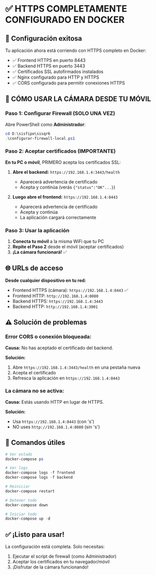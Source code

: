 # ✅ HTTPS COMPLETAMENTE CONFIGURADO EN DOCKER

## 🎉 Configuración exitosa

Tu aplicación ahora está corriendo con HTTPS completo en Docker:
- ✅ Frontend HTTPS en puerto 8443
- ✅ Backend HTTPS en puerto 3443
- ✅ Certificados SSL autofirmados instalados
- ✅ Nginx configurado para HTTP y HTTPS
- ✅ CORS configurado para permitir conexiones HTTPS

## 📱 CÓMO USAR LA CÁMARA DESDE TU MÓVIL

### Paso 1: Configurar Firewall (SOLO UNA VEZ)

Abre PowerShell como **Administrador**:
```powershell
cd D:\sisfipo\sisqr6
.\configurar-firewall-local.ps1
```

### Paso 2: Aceptar certificados (IMPORTANTE)

**En tu PC o móvil**, PRIMERO acepta los certificados SSL:

1. **Abre el backend:** `https://192.168.1.4:3443/health`
   - Aparecerá advertencia de certificado
   - Acepta y continúa (verás `{"status":"OK"...}`)

2. **Luego abre el frontend:** `https://192.168.1.4:8443`
   - Aparecerá advertencia de certificado
   - Acepta y continúa
   - La aplicación cargará correctamente

### Paso 3: Usar la aplicación

1. **Conecta tu móvil** a la misma WiFi que tu PC
2. **Repite el Paso 2** desde el móvil (aceptar certificados)
3. **¡La cámara funcionará!** ✅

## 🌐 URLs de acceso

**Desde cualquier dispositivo en tu red:**
- Frontend HTTPS (cámara): `https://192.168.1.4:8443` ✅
- Frontend HTTP: `http://192.168.1.4:8080`
- Backend HTTPS: `https://192.168.1.4:3443`
- Backend HTTP: `http://192.168.1.4:3001`

## ⚠️ Solución de problemas

### Error CORS o conexión bloqueada:

**Causa:** No has aceptado el certificado del backend.

**Solución:**
1. Abre `https://192.168.1.4:3443/health` en una pestaña nueva
2. Acepta el certificado
3. Refresca la aplicación en `https://192.168.1.4:8443`

### La cámara no se activa:

**Causa:** Estás usando HTTP en lugar de HTTPS.

**Solución:**
- Usa `https://192.168.1.4:8443` (con 's')
- NO uses `http://192.168.1.4:8080` (sin 's')

## 🔧 Comandos útiles

```powershell
# Ver estado
docker-compose ps

# Ver logs
docker-compose logs -f frontend
docker-compose logs -f backend

# Reiniciar
docker-compose restart

# Detener todo
docker-compose down

# Iniciar todo
docker-compose up -d
```

## ✅ ¡Listo para usar!

La configuración está completa. Solo necesitas:
1. Ejecutar el script de firewall (como Administrador)
2. Aceptar los certificados en tu navegador/móvil
3. ¡Disfrutar de la cámara funcionando!
